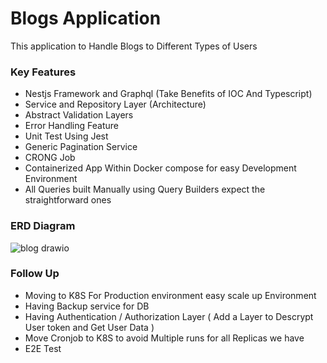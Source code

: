 # Blogs Application

This application to Handle Blogs to Different Types of Users

### Key Features

- Nestjs Framework and Graphql (Take Benefits of IOC And Typescript)
- Service and Repository Layer (Architecture)
- Abstract Validation Layers
- Error Handling Feature
- Unit Test Using Jest
- Generic Pagination Service
- CRONG Job
- Containerized App Within Docker compose for easy Development Environment
- All Queries built Manually using Query Builders expect the straightforward ones

### ERD Diagram

![blog drawio](https://user-images.githubusercontent.com/55209776/216788581-15251003-f157-44cd-bb67-8740a82affe5.png)

### Follow Up

- Moving to K8S For Production environment easy scale up Environment
- Having Backup service for DB
- Having Authentication / Authorization Layer ( Add a Layer to Descrypt User token and Get User Data )
- Move Cronjob to K8S to avoid Multiple runs for all Replicas we have
- E2E Test
